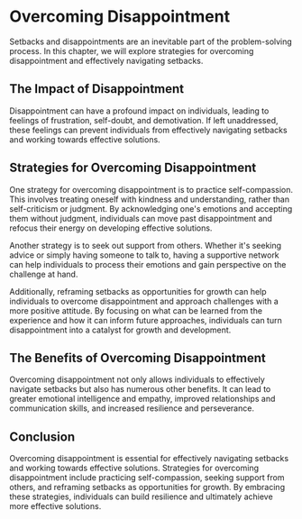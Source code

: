 Overcoming Disappointment
=========================================================

Setbacks and disappointments are an inevitable part of the problem-solving process. In this chapter, we will explore strategies for overcoming disappointment and effectively navigating setbacks.

The Impact of Disappointment
----------------------------

Disappointment can have a profound impact on individuals, leading to feelings of frustration, self-doubt, and demotivation. If left unaddressed, these feelings can prevent individuals from effectively navigating setbacks and working towards effective solutions.

Strategies for Overcoming Disappointment
----------------------------------------

One strategy for overcoming disappointment is to practice self-compassion. This involves treating oneself with kindness and understanding, rather than self-criticism or judgment. By acknowledging one's emotions and accepting them without judgment, individuals can move past disappointment and refocus their energy on developing effective solutions.

Another strategy is to seek out support from others. Whether it's seeking advice or simply having someone to talk to, having a supportive network can help individuals to process their emotions and gain perspective on the challenge at hand.

Additionally, reframing setbacks as opportunities for growth can help individuals to overcome disappointment and approach challenges with a more positive attitude. By focusing on what can be learned from the experience and how it can inform future approaches, individuals can turn disappointment into a catalyst for growth and development.

The Benefits of Overcoming Disappointment
-----------------------------------------

Overcoming disappointment not only allows individuals to effectively navigate setbacks but also has numerous other benefits. It can lead to greater emotional intelligence and empathy, improved relationships and communication skills, and increased resilience and perseverance.

Conclusion
----------

Overcoming disappointment is essential for effectively navigating setbacks and working towards effective solutions. Strategies for overcoming disappointment include practicing self-compassion, seeking support from others, and reframing setbacks as opportunities for growth. By embracing these strategies, individuals can build resilience and ultimately achieve more effective solutions.
